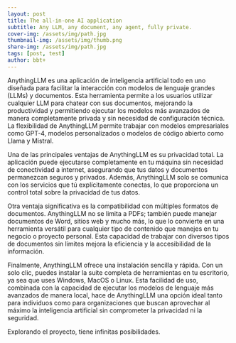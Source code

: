 ```yaml
---
layout: post
title: The all-in-one AI application
subtitle: Any LLM, any document, any agent, fully private.
cover-img: /assets/img/path.jpg
thumbnail-img: /assets/img/thumb.png
share-img: /assets/img/path.jpg
tags: [post, test]
author: bbt+
---
```


AnythingLLM es una aplicación de inteligencia artificial todo en uno diseñada para facilitar la interacción con modelos de lenguaje grandes (LLMs) y documentos. Esta herramienta permite a los usuarios utilizar cualquier LLM para chatear con sus documentos, mejorando la productividad y permitiendo ejecutar los modelos más avanzados de manera completamente privada y sin necesidad de configuración técnica. La flexibilidad de AnythingLLM permite trabajar con modelos empresariales como GPT-4, modelos personalizados o modelos de código abierto como Llama y Mistral.

Una de las principales ventajas de AnythingLLM es su privacidad total. La aplicación puede ejecutarse completamente en tu máquina sin necesidad de conectividad a internet, asegurando que tus datos y documentos permanezcan seguros y privados. Además, AnythingLLM solo se comunica con los servicios que tú explícitamente conectas, lo que proporciona un control total sobre la privacidad de tus datos.

Otra ventaja significativa es la compatibilidad con múltiples formatos de documentos. AnythingLLM no se limita a PDFs; también puede manejar documentos de Word, sitios web y mucho más, lo que lo convierte en una herramienta versátil para cualquier tipo de contenido que manejes en tu negocio o proyecto personal. Esta capacidad de trabajar con diversos tipos de documentos sin límites mejora la eficiencia y la accesibilidad de la información.

Finalmente, AnythingLLM ofrece una instalación sencilla y rápida. Con un solo clic, puedes instalar la suite completa de herramientas en tu escritorio, ya sea que uses Windows, MacOS o Linux. Esta facilidad de uso, combinada con la capacidad de ejecutar los modelos de lenguaje más avanzados de manera local, hace de AnythingLLM una opción ideal tanto para individuos como para organizaciones que buscan aprovechar al máximo la inteligencia artificial sin comprometer la privacidad ni la seguridad.

Explorando el proyecto, tiene infinitas posibilidades.